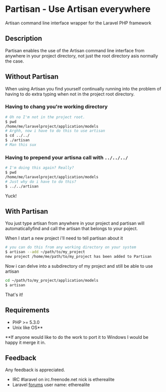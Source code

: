 Partisan - Use Artisan everywhere
====
Artisan command line interface wrapper for the Laravel 
PHP framework


## Description
Partisan enables the use of the Artisan command line 
interface from anywhere in your project directory, 
not just the root directory asis normally the case.

## Without Partisan
When using Artisan you find yourself continually running
into the problem of having to do extra typing when not in the
project root directory.

### Having to chang you're working directory
```bash
# Oh no I'm not in the project root.
$ pwd
/home/me/laravelproject/application/models
# Arghh, now i have to do this to use artisan
$ cd ../../
$ ./artisan
# Man this sux
```

### Having to prepend your artisna call with ```../../../```
```bash
# I'm doing this again? Really?
$ pwd
/home/me/laravelproject/application/models
# Just why do i have to do this?
$ ../../artisan
```

Yuck!

## With Partisan
You just type artisan from anywhere in your project and 
partisan will automaticallyfind and call the artisan 
that belongs to your poject.

When I start a new project i'll need to tell 
partisan about it
```bash
# you can do this from any working directory on your system
$ artisan --add ~/path/to/my_project
new project /home/me/path/to/my_project has been added to Partisan
```

Now i can delve into a subdirectory of my project and
still be able to use artisan
```bash
cd ~/path/to/my_project/application/models
$ artisan
```
That's it!

## Requirements
* PHP >= 5.3.0
* Unix like OS**

**If anyone would like to do the work to port it to Windows I would
be happy it merge it in.

## Feedback
Any feedback is appreciated.
- IRC #laravel on irc.freenode.net nick is etherealite
- Laravel [forums](http://forums.laravel.com/) user name: etherealite